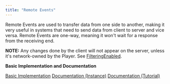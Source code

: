 ```yaml
---
title: "Remote Events"
---
```


 
Remote Events are used to transfer data from one side to another, making it very useful in systems that need to send data from client to server and vice versa. Remote Events are one-way, meaning it won't wait for a response from the receiving end.

**NOTE:** Any changes done by the client will not appear on the server, unless it's network-owned by the Player. See [FilteringEnabled](https://github.com/eunhalua/tags/blob/main/FilteringEnabled.md).

**Basic Implementation and Documentation**

[Basic Implementation](https://github.com/eunhalua/tags/blob/main/Remote%20Events.md)
[Documentation (Instance)](https://create.roblox.com/docs/reference/engine/classes/RemoteEvent)
[Documentation (Tutorial)](https://create.roblox.com/docs/scripting/events/remote)